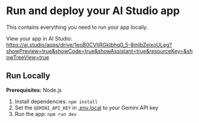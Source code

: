 # Run and deploy your AI Studio app

This contains everything you need to run your app locally.

View your app in AI Studio: https://ai.studio/apps/drive/1eoB0CVljRGkIbhq0_5-8mIbZeixoULeg?showPreview=true&showCode=true&showAssistant=true&resourceKey=&showTreeView=true

## Run Locally

**Prerequisites:**  Node.js


1. Install dependencies:
   `npm install`
2. Set the `GEMINI_API_KEY` in [.env.local](.env.local) to your Gemini API key
3. Run the app:
   `npm run dev`
